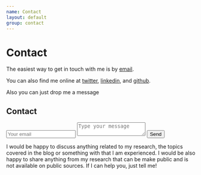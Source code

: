 ```yaml
---
name: Contact
layout: default
group: contact
---
```


<h1 class="page-header text-center"> Contact </h1>

The easiest way to get in touch with me is by [email]('mailto:sanchezmartinezmelchor@gmail.com).

You can also find me online at [twitter](http://twitter.com/melsanm), [linkedin](http://https://www.linkedin.com/in/melchorsanchezmartinez/), and [github](http://github.com/MelchorSanchez).

Also you can just drop me a message

<h2 class="Get in Touch"> Contact </h2>
  <form action="https://formspree.io/xqkwagda" method="POST">
  <input type="hidden" name="_subject" value="Contact request from personal website" />
  <input type="email" name="_replyto" placeholder="Your email" required>
  <textarea name="message" placeholder="Type your message" required></textarea>
  <button type="submit">Send</button>
</form>

I would be happy to discuss anything related to my research, the topics covered in the blog or something with that I am experienced. I would be also happy to share anything from my research that can be make public and is not available on public sources.  If I can help you, just tell me!
